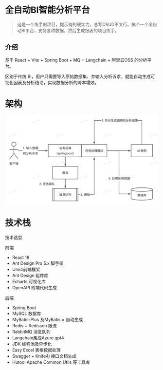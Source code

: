 # 全自动BI智能分析平台

>  这是一个练手的项目，提示俺的硬实力，总写CRUD不太行。搞个一个全自动BI平台，支持各种数据，然后生成报表的项目练手。

## 介绍

基于 React + Vite + Spring Boot + MQ + Langchain + 阿里云OSS 的分析平台。

区别于传统 Bl，用户只需要导入原始数据集、并输入分析诉求，就能自动生成可视化因表及分析结论，实现数据分析的降本增效。

# 架构

<img src="./image-20231002231628949.png" alt="image-20231002231628949" style="zoom:50%;" />

# 技术栈

技术选型

前端

- ﻿﻿React 18
- ﻿﻿Ant Design Pro 5.x 脚手架
- ﻿Umi4前端框架
- ﻿Ant Design 组件库
- ﻿Echarts 可视化库
- ﻿OpenAPI 前端代码生成

后端

- Spring Boot
- ﻿MySQL 数据库
- ﻿﻿MyBatis-Plus 及MyBatis × 自动生成
- ﻿Redis + Redisson 限流
- ﻿RabbitMQ 消息队列
- Langchain集成Azure gpt4
- ﻿JDK 线程池及异步化
- ﻿﻿Easy Excel 表格数据处理
- ﻿Swagger + Knife4j 接口文档生成
- ﻿﻿Hutool Apache Common Utils 等工具库